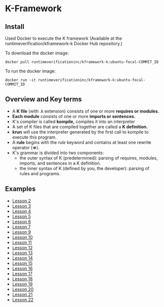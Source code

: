 # K-Framework

## Install 

Used Docker to execute the K framework (Available at the runtimeverification/kframework-k Docker Hub repository.)

To download the docker image:

```
docker pull runtimeverificationinc/kframework-k:ubuntu-focal-COMMIT_ID
```

To run the docker image:

```
docker run -it runtimeverificationinc/kframework-k:ubuntu-focal-COMMIT_ID
```

## Overview and Key terms

- A **K file** (with .k extension) consists of one or more **requires or modules.**
- **Each module** consists of one or more **imports or sentences.**
- K's compiler is called **kompile,** compiles it into an interpreter
- A set of K files that are compiled together are called a **K definition.**
- **krun** will use the interpreter generated by the first call to kompile to execute this program.
- A **rule** begins with the _rule_ keyword and contains at least one rewrite operator (**=>**). 
- K's grammar is divided into two components:
  - the outer syntax of K (predetermined): parsing of requires, modules, imports, and sentences in a K definition. 
  - the inner syntax of K (defined by you, the developer): parsing of rules and programs.
  
## Examples

- [Lesson 2](Examples/Lesson-2)
- [Lesson 3](Examples/Lesson-3)
- [Lesson 4](Examples/Lesson-4)
- [Lesson 5](Examples/Lesson-5)
- [Lesson 6](Examples/Lesson-6)
- [Lesson 7](Examples/Lesson-7)
- [Lesson 9](Examples/Lesson-9)
- [Lesson 10](Examples/Lesson-10)
- [Lesson 11](Examples/Lesson-11)
- [Lesson 12](Examples/Lesson-12)
- [Lesson 13](Examples/Lesson-13)
- [Lesson 14](Examples/Lesson-14)
- [Lesson 15](Examples/Lesson-15)
- [Lesson 16](Examples/Lesson-16)
- [Lesson 17](Examples/Lesson-17)
- [Lesson 18](Examples/Lesson-18)
- [Lesson 19](Examples/Lesson-19)
- [Lesson 20](Examples/Lesson-20)
- [Lesson 21](Examples/Lesson-21)
- [Lesson 22](Examples/Lesson-22)
